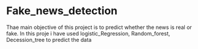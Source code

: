 # Fake_news_detection
Thae main objective of this project is to predict whether the news is real or fake. In this proje i have used logistic_Regression, Random_forest, Decession_tree to predict the data


